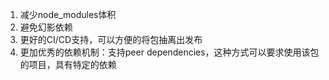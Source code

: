 1. 减少node_modules体积
2. 避免幻影依赖
3. 更好的CI/CD支持，可以方便的将包抽离出发布
4. 更加优秀的依赖机制：支持peer dependencies，这种方式可以要求使用该包的项目，具有特定的依赖
